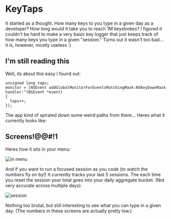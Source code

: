 KeyTaps
=======

It started as a thought. How many keys to you type in a given day as a developer? How long would it take you to reach 1M keystrokes? 
I figured it couldn't be hard to make a very basic key logger that just keeps track of how many keys you type in a given "session." Turns out
it wasn't too bad... it is, however, mostly useless :)

I'm still reading this
----------------------

Well, its about this easy I found out:

    unsigned long taps;
    monitor = [NSEvent addGlobalMonitorForEventsMatchingMask:NSKeyDownMask handler:^(NSEvent *event)
    {
      taps++;
    }];

The app kind of spiraled down some weird paths from there... Heres what it currently looks like:

Screens!@@#!1
-------------

Heres how it sits in your menu: 

![in menu](https://raw.github.com/robhurring/KeyTaps/master/.images/in-menu.png)

And if you want to run a focused session as you code (to watch the numbers fly on by!)
It currently tracks your last 5 sessions. The each time you reset the session your total goes into your daily aggregate bucket. (Not very accurate across multiple days).

![session](https://raw.github.com/robhurring/KeyTaps/master/.images/current-session.png)

Nothing too brutal, but still interesting to see what you can type in a given day. (The numbers in these screens are actually pretty low.)